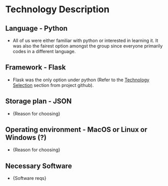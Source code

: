 # Technology Description

## Language - Python

- All of us were either familiar with python or interested in learning it. It was also the fairest option amongst the group since everyone primarily codes in a different language.

## Framework - Flask

- Flask was the only option under python (Refer to the [Technology Selection](https://github.com/jeff-adkisson/swe-3313-spring-2025/blob/main/project/README.md#technology-selection) section from project github).

## Storage plan - JSON

- {Reason for choosing}

## Operating environment - MacOS or Linux or Windows (?)

- {Reason for choosing}

## Necessary Software

- {Software reqs}
